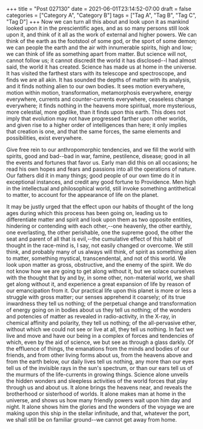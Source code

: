 +++
title = "Post 027130"
date = 2021-06-01T23:14:52-07:00
draft = false
categories = ["Category A", "Category B"]
tags = ["Tag A", "Tag B", "Tag C", "Tag D"]
+++
Now we can turn all this about and look upon it as mankind looked upon it in the prescientific ages, and as so many persons still look upon it, and think of it all as the work of external and higher powers. We can think of the earth as the footstool of some god, or the sport of some demon; we can people the earth and the air with innumerable spirits, high and low; we can think of life as something apart from matter. But science will not, cannot follow us; it cannot discredit the world it has disclosed--I had almost said, the world it has created. Science has made us at home in the universe. It has visited the farthest stars with its telescope and spectroscope, and finds we are all akin. It has sounded the depths of matter with its analysis, and it finds nothing alien to our own bodies. It sees motion everywhere, motion within motion, transformation, metamorphosis everywhere, energy everywhere, currents and counter-currents everywhere, ceaseless change everywhere; it finds nothing in the heavens more spiritual, more mysterious, more celestial, more godlike, than it finds upon this earth. This does not imply that evolution may not have progressed farther upon other worlds, and given rise to a higher order of intelligences than here; it only implies that creation is one, and that the same forces, the same elements and possibilities, exist everywhere.

Give free rein to our anthropomorphic tendencies, and we fill the world with spirits, good and bad--bad in war, famine, pestilence, disease; good in all the events and fortunes that favor us. Early man did this on all occasions; he read his own hopes and fears and passions into all the operations of nature. Our fathers did it in many things; good people of our own time do it in exceptional instances, and credit any good fortune to Providence. Men high in the intellectual and philosophical world, still invoke something antithetical to matter, to account for the appearance of life on the planet.

It may be justly urged that the effect upon our habits of thought of the long ages during which this process has been going on, leading us to differentiate matter and spirit and look upon them as two opposite entities, hindering or contending with each other,--one heavenly, the other earthly, one everlasting, the other perishable, one the supreme good, the other the seat and parent of all that is evil,--the cumulative effect of this habit of thought in the race-mind is, I say, not easily changed or overcome. We still think, and probably many of us always will think, of spirit as something alien to matter, something mystical, transcendental, and not of this world. We look upon matter as gross, obstructive, and the enemy of the spirit. We do not know how we are going to get along without it, but we solace ourselves with the thought that by and by, in some other, non-material world, we shall get along without it, and experience a great expansion of life by reason of our emancipation from it. Our practical life upon this planet is more or less a struggle with gross matter; our senses apprehend it coarsely; of its true inwardness they tell us nothing; of the perpetual change and transformation of energy going on in bodies about us they tell us nothing; of the wonders and potencies of matter as revealed in radio-activity, in the X-ray, in chemical affinity and polarity, they tell us nothing; of the all-pervasive ether, without which we could not see or live at all, they tell us nothing. In fact we live and move and have our being in a complex of forces and tendencies of which, even by the aid of science, we but see as through a glass darkly. Of the effluence of things, the emanations from the minds and bodies of our friends, and from other living forms about us, from the heavens above and from the earth below, our daily lives tell us nothing, any more than our eyes tell us of the invisible rays in the sun's spectrum, or than our ears tell us of the murmurs of the life-currents in growing things. Science alone unveils the hidden wonders and sleepless activities of the world forces that play through us and about us. It alone brings the heavens near, and reveals the brotherhood or sisterhood of worlds. It alone makes man at home in the universe, and shows us how many friendly powers wait upon him day and night. It alone shows him the glories and the wonders of the voyage we are making upon this ship in the stellar infinitude, and that, whatever the port, we shall still be on familiar ground--we cannot get away from home.
